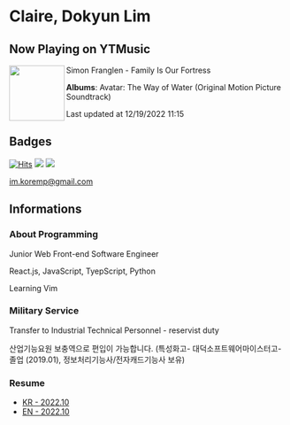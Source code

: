 # Claire, Dokyun Lim

## Now Playing on YTMusic

[<img align="left" width="100" src="https://lh3.googleusercontent.com/9Sz26TvKf9YF5XpWif6J2Gu72-OF5o-Dfrt46POtRTrr6jvQCK5wMEg-6MA7nAoO-DC2h2lVI3jP736L">](https://music.youtube.com/watch?v=aUd-jgW-5lk)

Simon Franglen - Family Is Our Fortress

**Albums**: Avatar: The Way of Water (Original Motion Picture Soundtrack)

Last updated at 12/19/2022 11:15

## Badges

[![Hits](https://hits.seeyoufarm.com/api/count/incr/badge.svg?url=https%3A%2F%2Fgithub.com%2Fkoremp%2Fkormep&count_bg=%2379C83D&title_bg=%23555555&icon=&icon_color=%23E7E7E7&title=hits&edge_flat=false)](https://hits.seeyoufarm.com)
<a href="https://dev.to/koremp"><img src="https://img.shields.io/badge/dev.to-0A0A0A?style=for-the-badge&logo=devdotto&logoColor=white"/></a>
<a href="https://www.linkedin.com/in/koremp"><img src="https://img.shields.io/badge/LinkedIn-0077B5?style=flat-square&logo=linkedin&logoColor=white"/></a>

im.koremp@gmail.com

## Informations

### About Programming

Junior Web Front-end Software Engineer

React.js, JavaScript, TyepScript, Python

Learning Vim

### Military Service

Transfer to Industrial Technical Personnel - reservist duty

산업기능요원 보충역으로 편입이 가능합니다. (특성화고- 대덕소프트웨어마이스터고- 졸업 (2019.01), 정보처리기능사/전자캐드기능사 보유)

### Resume

* [KR - 2022.10](./resume/README.md)
* [EN - 2022.10](./resume/README.en.md)
